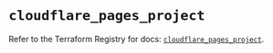 # `cloudflare_pages_project`

Refer to the Terraform Registry for docs: [`cloudflare_pages_project`](https://registry.terraform.io/providers/cloudflare/cloudflare/5.0.0/docs/resources/pages_project).

